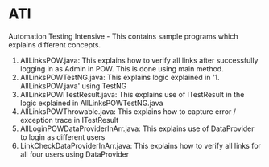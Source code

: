 # ATI
Automation Testing Intensive - This contains sample programs which explains different concepts.

1. AllLinksPOW.java: This explains how to verify all links after successfully logging in as Admin in POW. This is done using main method.
2. AllLinksPOWTestNG.java: This explains logic explained in  '1. AllLinksPOW.java' using TestNG
3. AllLinksPOWITestResult.java: This explains use of ITestResult in the logic explained in AllLinksPOWTestNG.java
4. AllLinksPOWThrowable.java: This explains how to capture error / exception trace in ITestResult
5. AllLoginPOWDataProviderInArr.java: This explains use of DataProvider to login as different users
6. LinkCheckDataProviderInArr.java: This explains how to verify all links for all four users using DataProvider

